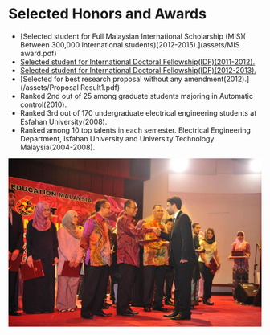  
 <h1>Selected Honors and Awards</h1>
 
* [Selected student for Full Malaysian International Scholarship (MIS)( Between 300,000 International students)(2012-2015).](assets/MIS award.pdf)
* [Selected student for International Doctoral Fellowship(IDF)(2011-2012).](/assets/IDF(2011-2012).pdf)
* [Selected student for International Doctoral Fellowship(IDF)(2012-2013).](/assets/IDF(2012-2013).pdf)
* [Selected for best research proposal without any amendment(2012).](/assets/Proposal Result1.pdf)
   <li>Ranked 2nd out of 25 among graduate students majoring in Automatic control(2010).</li>
   <li>Ranked 3rd out of 170 undergraduate electrical engineering students at Esfahan University(2008).</li>
   <li>Ranked among 10 top talents in each semester. Electrical Engineering Department, Isfahan University and University Technology Malaysia(2004-2008).</li>

    



<div class="honors-images">
    <div class="honors-image">
        <img src="/assets/MIS.jpeg" alt="Image 1"  style="width: 600px; height: auto;">
    </div>
    
</div>
